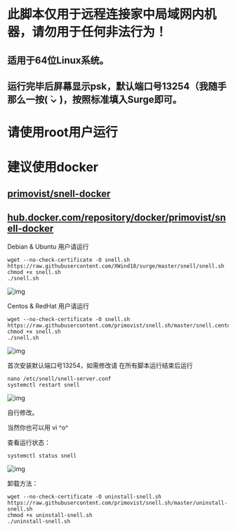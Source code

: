 # 此脚本仅用于远程连接家中局域网内机器，请勿用于任何非法行为！

## 适用于64位Linux系统。

## 运行完毕后屏幕显示psk，默认端口号13254（我随手那么一按( ̀⌄ ́)，按照标准填入Surge即可。

# 请使用root用户运行

# 建议使用docker

## [primovist/snell-docker](https://github.com/primovist/snell-docker)

## [hub.docker.com/repository/docker/primovist/snell-docker](https://hub.docker.com/repository/docker/primovist/snell-docker)

Debian & Ubuntu 用户请运行

```
wget --no-check-certificate -O snell.sh https://raw.githubusercontent.com/XWind18/surge/master/snell/snell.sh
chmod +x snell.sh
./snell.sh
```

![img](chrome-extension://mdcffelghikdiafnfodjlgllenhlnejl/icons/copy.png)

Centos & RedHat 用户请运行

```
wget --no-check-certificate -O snell.sh https://raw.githubusercontent.com/primovist/snell.sh/master/snell.centos.sh
chmod +x snell.sh
./snell.sh
```

![img](chrome-extension://mdcffelghikdiafnfodjlgllenhlnejl/icons/copy.png)

首次安装默认端口号13254，如需修改请 在所有脚本运行结束后运行

```
nano /etc/snell/snell-server.conf
systemctl restart snell
```

![img](chrome-extension://mdcffelghikdiafnfodjlgllenhlnejl/icons/copy.png)

自行修改。

当然你也可以用 vi ^o^

查看运行状态：

```
systemctl status snell
```

![img](chrome-extension://mdcffelghikdiafnfodjlgllenhlnejl/icons/copy.png)

卸载方法：

```
wget --no-check-certificate -O uninstall-snell.sh https://raw.githubusercontent.com/primovist/snell.sh/master/uninstall-snell.sh
chmod +x uninstall-snell.sh
./uninstall-snell.sh
```
